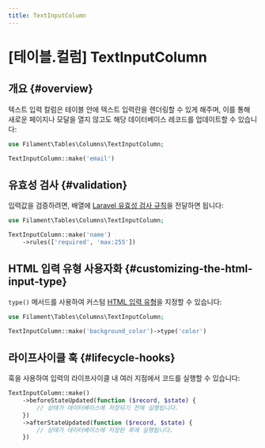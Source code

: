 ```yaml
---
title: TextInputColumn
---
```

# [테이블.컬럼] TextInputColumn

## 개요 {#overview}

텍스트 입력 칼럼은 테이블 안에 텍스트 입력란을 렌더링할 수 있게 해주며, 이를 통해 새로운 페이지나 모달을 열지 않고도 해당 데이터베이스 레코드를 업데이트할 수 있습니다:

```php
use Filament\Tables\Columns\TextInputColumn;

TextInputColumn::make('email')
```

<AutoScreenshot name="tables/columns/text-input/simple" alt="텍스트 입력 칼럼" version="3.x" />

## 유효성 검사 {#validation}

입력값을 검증하려면, 배열에 [Laravel 유효성 검사 규칙](https://laravel.com/docs/validation#available-validation-rules)을 전달하면 됩니다:

```php
use Filament\Tables\Columns\TextInputColumn;

TextInputColumn::make('name')
    ->rules(['required', 'max:255'])
```

## HTML 입력 유형 사용자화 {#customizing-the-html-input-type}

`type()` 메서드를 사용하여 커스텀 [HTML 입력 유형](https://developer.mozilla.org/en-US/docs/Web/HTML/Element/input#input_types)을 지정할 수 있습니다:

```php
use Filament\Tables\Columns\TextInputColumn;

TextInputColumn::make('background_color')->type('color')
```

## 라이프사이클 훅 {#lifecycle-hooks}

훅을 사용하여 입력의 라이프사이클 내 여러 지점에서 코드를 실행할 수 있습니다:

```php
TextInputColumn::make()
    ->beforeStateUpdated(function ($record, $state) {
        // 상태가 데이터베이스에 저장되기 전에 실행됩니다.
    })
    ->afterStateUpdated(function ($record, $state) {
        // 상태가 데이터베이스에 저장된 후에 실행됩니다.
    })
```
